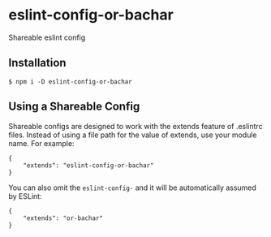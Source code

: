 # eslint-config-or-bachar
Shareable eslint config


Installation
------
```
$ npm i -D eslint-config-or-bachar
```

Using a Shareable Config
------
Shareable configs are designed to work with the extends feature of .eslintrc files. Instead of using a file path for the value of extends, use your module name. For example:

```
{
    "extends": "eslint-config-or-bachar"
}
```

You can also omit the `eslint-config-` and it will be automatically assumed by ESLint:

```
{
    "extends": "or-bachar"
}
```

